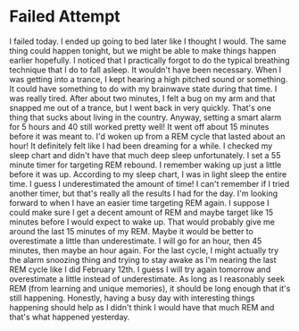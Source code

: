 # Failed Attempt

I failed today. I ended up going to bed later like I thought I would. The same thing could happen tonight, but we might be able to make things happen earlier hopefully. I noticed that I practically forgot to do the typical breathing technique that I do to fall asleep. It wouldn't have been necessary. When I was getting into a trance, I kept hearing a high pitched sound or something. It could have something to do with my brainwave state during that time. I was really tired. After about two minutes, I felt a bug on my arm and that snapped me out of a trance, but I went back in very quickly. That's one thing that sucks about living in the country. Anyway, setting a smart alarm for 5 hours and 40 still worked pretty well! It went off about 15 minutes before it was meant to. I'd woken up from a REM cycle that lasted about an hour! It definitely felt like I had been dreaming for a while. I checked my sleep chart and didn't have that much deep sleep unfortunately. I set a 55 minute timer for targeting REM rebound. I remember waking up just a little before it was up. According to my sleep chart, I was in light sleep the entire time. I guess I underestimated the amount of time! I can't remember if I tried another timer, but that's really all the results I had for the day. I'm looking forward to when I have an easier time targeting REM again. I suppose I could make sure I get a decent amount of REM and maybe target like 15 minutes before I would expect to wake up. That would probably give me around the last 15 minutes of my REM. Maybe it would be better to overestimate a little than underestimate. I will go for an hour, then 45 minutes, then maybe an hour again. For the last cycle, I might actually try the alarm snoozing thing and trying to stay awake as I'm nearing the last REM cycle like I did February 12th. I guess I will try again tomorrow and overestimate a little instead of underestimate. As long as I reasonably seek REM (from learning and unique memories), it should be long enough that it's still happening. Honestly, having a busy day with interesting things happening should help as I didn't think I would have that much REM and that's what happened yesterday.
